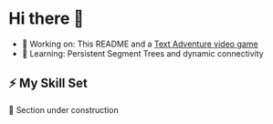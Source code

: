 # Hi there 👋

- 🔧 Working on: This README and a [Text Adventure video game](https://github.com/Silver-Sword/Text-Adventure)
- 🌱 Learning: Persistent Segment Trees and dynamic connectivity

## ⚡ My Skill Set

🚧 Section under construction

<!--
**Silver-Sword/Silver-Sword** is a ✨ _special_ ✨ repository because its `README.md` (this file) appears on your GitHub profile.

Here are some ideas to get you started:

- 🔭 I’m currently working on ...
- 🌱 I’m currently learning ...
- 👯 I’m looking to collaborate on ...
- 🤔 I’m looking for help with ...
- 💬 Ask me about ...
- 📫 How to reach me: ...
- 😄 Pronouns: ...
- ⚡ Fun fact: ...
-->
